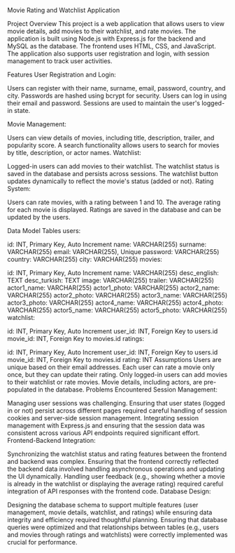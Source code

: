 Movie Rating and Watchlist Application

Project Overview
This project is a web application that allows users to view movie details, add movies to their watchlist, and rate movies. The application is built using Node.js with Express.js for the backend and MySQL as the database. The frontend uses HTML, CSS, and JavaScript. The application also supports user registration and login, with session management to track user activities.

Features
User Registration and Login:

Users can register with their name, surname, email, password, country, and city.
Passwords are hashed using bcrypt for security.
Users can log in using their email and password.
Sessions are used to maintain the user's logged-in state.

Movie Management:

Users can view details of movies, including title, description, trailer, and popularity score.
A search functionality allows users to search for movies by title, description, or actor names.
Watchlist:

Logged-in users can add movies to their watchlist.
The watchlist status is saved in the database and persists across sessions.
The watchlist button updates dynamically to reflect the movie's status (added or not).
Rating System:

Users can rate movies, with a rating between 1 and 10.
The average rating for each movie is displayed.
Ratings are saved in the database and can be updated by the users.

Data Model
Tables
users:

id: INT, Primary Key, Auto Increment
name: VARCHAR(255)
surname: VARCHAR(255)
email: VARCHAR(255), Unique
password: VARCHAR(255)
country: VARCHAR(255)
city: VARCHAR(255)
movies:

id: INT, Primary Key, Auto Increment
name: VARCHAR(255)
desc_english: TEXT
desc_turkish: TEXT
image: VARCHAR(255)
trailer: VARCHAR(255)
actor1_name: VARCHAR(255)
actor1_photo: VARCHAR(255)
actor2_name: VARCHAR(255)
actor2_photo: VARCHAR(255)
actor3_name: VARCHAR(255)
actor3_photo: VARCHAR(255)
actor4_name: VARCHAR(255)
actor4_photo: VARCHAR(255)
actor5_name: VARCHAR(255)
actor5_photo: VARCHAR(255)
watchlist:

id: INT, Primary Key, Auto Increment
user_id: INT, Foreign Key to users.id
movie_id: INT, Foreign Key to movies.id
ratings:

id: INT, Primary Key, Auto Increment
user_id: INT, Foreign Key to users.id
movie_id: INT, Foreign Key to movies.id
rating: INT
Assumptions
Users are unique based on their email addresses.
Each user can rate a movie only once, but they can update their rating.
Only logged-in users can add movies to their watchlist or rate movies.
Movie details, including actors, are pre-populated in the database.
Problems Encountered
Session Management:

Managing user sessions was challenging. Ensuring that user states (logged in or not) persist across different pages required careful handling of session cookies and server-side session management.
Integrating session management with Express.js and ensuring that the session data was consistent across various API endpoints required significant effort.
Frontend-Backend Integration:

Synchronizing the watchlist status and rating features between the frontend and backend was complex. Ensuring that the frontend correctly reflected the backend data involved handling asynchronous operations and updating the UI dynamically.
Handling user feedback (e.g., showing whether a movie is already in the watchlist or displaying the average rating) required careful integration of API responses with the frontend code.
Database Design:

Designing the database schema to support multiple features (user management, movie details, watchlist, and ratings) while ensuring data integrity and efficiency required thoughtful planning.
Ensuring that database queries were optimized and that relationships between tables (e.g., users and movies through ratings and watchlists) were correctly implemented was crucial for performance.
